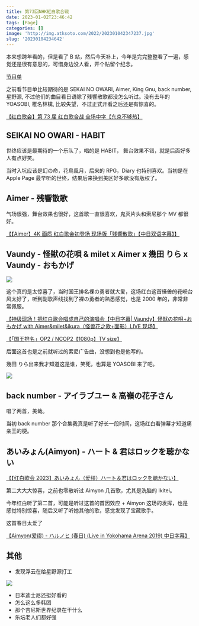 ```yaml
---
title: 第73回NHK紅白歌合戦
date: 2023-01-02T23:46:42
tags: [Page]
categories: []
image: 'http://img.atksoto.com/2022/202301042347237.jpg'
slug: '20230104234642'
---
```


本来想跨年看的，但是看了 B 站，然后今天补上，今年是完完整整看了一遍，感觉还是很有意思的，可惜身边没人看，开个贴留个纪念。

[节目单](https://www.nhk.or.jp/kouhaku/artist73/)

之前看节目单比较期待的是 SEKAI NO OWARI, Aimer, King Gnu, back number, 星野源, 不过他们的曲目看日语除了残響散歌都没怎么听过。没有去年的 YOASOBI, 椎名林檎, 比较失望，不过正式开看之后还是有惊喜的。

[【红白歌会】第 73 届 红白歌合战 全场中字【东京不够热】](https://www.bilibili.com/video/BV1Z24y1v7Q8)

## SEIKAI NO OWARI - HABIT

世终应该是最期待的一个乐队了，唱的是 HABIT， 舞台效果不错，就是后面好多人有点好笑。

当时入坑应该是幻の命，花鳥風月，后来的 RPG，Diary 也特别喜欢。当初是在 Apple Page 最早听的世终，结果后来换到美区好多歌没有版权了。

## Aimer - 残響散歌

气场很强，舞台效果也很好，这首歌一直很喜欢，鬼灭片头和索尼那个 MV 都很好。

[【【Aimer】4K 画质 红白歌会初登场 现场版「残響散歌」【中日双语字幕】】 ](https://www.bilibili.com/video/BV1844y1d7yZ/?share_source=copy_web&vd_source=0f81e822389e25130ee3df9f33980e8d)

## Vaundy - 怪獣の花唄 & milet x Aimer x 幾田 りら x Vaundy - おもかげ

![](http://img.atksoto.com/2022/202301050037024.webp)

这个真的是太惊喜了，当时国王排名裸の勇者就大爱，这场红白这首~~怪兽的花呗~~台风太好了，听到副歌声线找到了裸の勇者的熟悉感觉，也是 2000 年的，非常非常佩服。

[【神级现场！把红白歌会唱成自己的演唱会【中日字幕| Vaundy】怪獣の花唄+おもかげ with Aimer&milet&ikura（怪兽花之歌+面影）LIVE 现场】 ](https://www.bilibili.com/video/BV12P4y1v79R/?share_source=copy_web&vd_source=0f81e822389e25130ee3df9f33980e8d)

[【「国王排名」OP2 / NCOP2【1080p】TV size】 ](https://www.bilibili.com/video/BV1Ub4y1n7FV/?share_source=copy_web&vd_source=0f81e822389e25130ee3df9f33980e8d)

后面这首也是之前就听过的索尼广告曲，没想到也是他写的。

幾田 りら出来我才知道这是谁，笑死，也算是 YOASOBI 来了吧。

![](http://img.atksoto.com/2022/202301050040504.webp)

## back number - アイラブユー & 高嶺の花子さん

唱了两首，美哉。

当初 back number 那个合集我真是听了好长一段时间，这场红白看弹幕才知道痛亲王的梗。

## あいみょん(Aimyon) - ハート & 君はロックを聴かない

[【【红白歌会 2023】あいみょん（爱缪）ハート＆君はロックを聴かない】](https://www.bilibili.com/video/BV1BM411y7U2/?share_source=copy_web&vd_source=0f81e822389e25130ee3df9f33980e8d)

第二大大大惊喜，之前也零散听过 Aimyon 几首歌，尤其是洗脑的 Ikitei。

今年红白听了第二首，可能是听过这首的首因效应 + Aimyon 这场的发挥，也是感觉特别惊喜，随后又听了听她其他的歌，感觉发现了宝藏歌手。

这首春日太爱了

[【Aimyon(爱缪) - ハルノヒ (春日) (Live in Yokohama Arena 2019) 中日字幕】 ](https://www.bilibili.com/video/BV1Zo4y1R75W/?share_source=copy_web&vd_source=0f81e822389e25130ee3df9f33980e8d)

## 其他

- 发现浮云在给星野源打工

![](http://img.atksoto.com/2022/202301050034369.png)

- 日本迪士尼还挺好看的
- 怎么这么多韩团
- 那个吉尼斯世界纪录在干什么
- 乐坛老人们都好强
